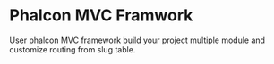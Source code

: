 # Phalcon MVC Framwork

User phalcon MVC framework build your project multiple module and customize routing from slug table.

